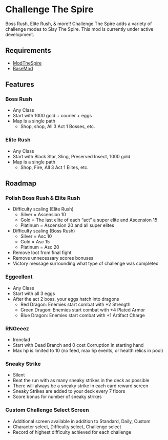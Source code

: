 # Challenge The Spire

Boss Rush, Elite Rush, & more!! Challenge The Spire adds a variety of challenge modes to Slay The Spire.
This mod is currently under active development.

## Requirements

- [ModTheSpire](https://github.com/kiooeht/ModTheSpire)
- [BaseMod](https://github.com/daviscook477/BaseMod)

## Features

### Boss Rush

- Any Class
- Start with 1000 gold + courier + eggs
- Map is a single path
  - Shop, shop, All 3 Act 1 Bosses, etc.

### Elite Rush

- Any Class
- Start with Black Star, Sling, Preserved Insect, 1000 gold
- Map is a single path
  - Shop, Fire, All 3 Act 1 Elites, etc.

## Roadmap 

### Polish Boss Rush & Elite Rush

- Difficulty scaling (Elite Rush)
  - Silver =  Ascension 10
  - Gold = The last elite of each “act” a super elite and Ascension 15
  - Platinum = Ascension 20 and all super elites
- Difficulty scaling (Boss Rush)
  - Silver = Asc 10
  - Gold = Asc 15
  - Platinum = Asc 20
- Remove loot from final fight
- Remove unnecessary scores bonuses
- Victory message surrounding what type of challenge was completed

### Eggcellent

- Any Class
- Start with all 3 eggs
- After the act 2 boss, your eggs hatch into dragons
  - Red Dragon: Enemies start combat with +2 Strength
  - Green Dragon: Enemies start combat with +4 Plated Armor
  - Blue Dragon: Enemies start combat with +1 Artifact Charge

### RNGeeez

- Ironclad
- Start with Dead Branch and 0 cost Corruption in starting hand
- Max hp is limited to 10 (no feed, max hp events, or health relics in pool)

### Sneaky Strike

- Silent
- Beat the run with as many sneaky strikes in the deck as possible
- There will always be a sneaky strike in each card reward screen
- Sneaky Strikes are added to your deck every 7 floors
- Score bonus for number of sneaky strikes

### Custom Challenge Select Screen

- Additional screen available in addition to Standard, Daily, Custom
- Character select, Difficulty select, Challenge select
- Record of highest difficulty achieved for each challenge